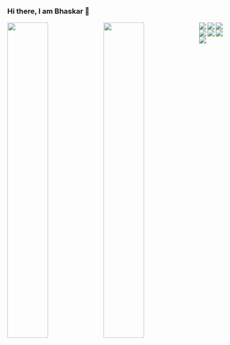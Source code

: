 ### Hi there, I am Bhaskar 👋

<img  align="left" width="43%" src="https://github-readme-stats.vercel.app/api?username=bhaskar345&show_icons=true&theme=radical" />

<img  align="left" width="43%" src="https://github-readme-stats.vercel.app/api/top-langs/?username=bhaskar345&show_icons=true&theme=radical" />

<img align="left"   src="https://img.shields.io/badge/python-3670A0?style=for-the-badge&logo=python&logoColor=ffdd54" />
 
<img align="left" src="https://img.shields.io/badge/django-%23092E20.svg?style=for-the-badge&logo=django&logoColor=white" />

<img align="left"  src="https://img.shields.io/badge/DJANGO-REST-ff1709?style=for-the-badge&logo=django&logoColor=white&color=ff1709&labelColor=gray" />

<img align="left" src="https://img.shields.io/badge/javascript-%23323330.svg?style=for-the-badge&logo=javascript&logoColor=%23F7DF1E" />

<img align="left" src="https://img.shields.io/badge/bootstrap-%23563D7C.svg?style=for-the-badge&logo=bootstrap&logoColor=white" />

<img align="left" src="https://img.shields.io/badge/react-%2320232a.svg?style=for-the-badge&logo=react&logoColor=%2361DAFB" /><br/>

<img src="https://activity-graph.herokuapp.com/graph?username=bhaskar345&custom_title=Bhaskar's Contribution Graph&hide_border=true&theme=react-dark" />

